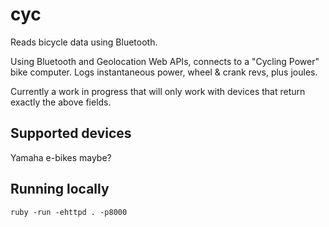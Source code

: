 cyc
===

Reads bicycle data using Bluetooth.

Using Bluetooth and Geolocation Web APIs, connects to a "Cycling Power"
bike computer. Logs instantaneous power, wheel & crank revs, plus joules.

Currently a work in progress that will only work with devices that
return exactly the above fields.

Supported devices
-----------------

Yamaha e-bikes maybe?

Running locally
---------------

```
ruby -run -ehttpd . -p8000
```

